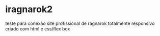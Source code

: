 # iragnarok2
teste para conexão 
site profissional de ragnarok totalmente responsivo criado com html e css/flex box
